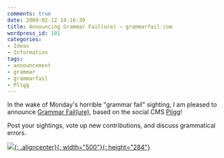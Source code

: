 ```yaml
---
comments: true
date: 2009-02-12 14:16:39
title: Announcing Grammar Fail(ure) — grammarfail.com
wordpress_id: 101
categories:
- Ideas
- Information
tags:
- announcement
- grammar
- grammarfail
- Pligg
---
```


In the wake of Monday's horrible "grammar fail" sighting, I am pleased to announce [Grammar Fail(ure)](http://grammarfail.com), based on the social CMS [Pligg](http://www.pligg.com/)!

Post your sightings, vote up new contributions, and discuss grammatical errors.

[![]({{site.baseurl}}/post-uploads/grammarfail.png){: .aligncenter}{: width="500"}{: height="284"}](http://grammarfail.com/)
